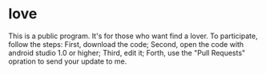 # love
This is a public program.
It's for those who want find a lover.
To participate, follow the steps:
First, download the code;
Second, open the code with android studio 1.0 or higher;
Third, edit it;
Forth, use the "Pull Requests" opration to send your update to me.
